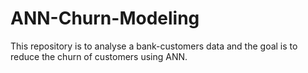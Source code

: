 # ANN-Churn-Modeling
This repository is to analyse a bank-customers data and the goal is to reduce the churn of customers using ANN.
